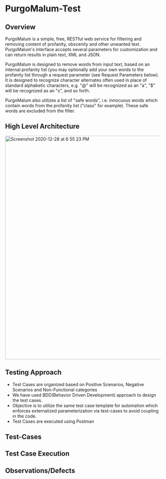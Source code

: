 # PurgoMalum-Test

## Overview
PurgoMalum is a simple, free, RESTful web service for filtering and removing content of profanity, obscenity and other unwanted text. PurgoMalum's interface accepts several parameters for customization and can return results in plain text, XML and JSON.

PurgoMalum is designed to remove words from input text, based on an internal profanity list (you may optionally add your own words to the profanity list through a request parameter (see Request Parameters below). It is designed to recognize character alternates often used in place of standard alphabetic characters, e.g. "@" will be recognized as an "a", "$" will be recognized as an "s", and so forth.

PurgoMalum also utilizes a list of "safe words", i.e. innocuous words which contain words from the profanity list ("class" for example). These safe words are excluded from the filter.

## High Level Architecture
<img width="721" alt="Screenshot 2020-12-28 at 6 55 23 PM" src="https://user-images.githubusercontent.com/58664897/103237072-7aaead00-493e-11eb-8b92-016c37b642d3.png">


## Testing Approach
- Test Cases are organized based on Positive Scenarios, Negative Scenarios and Non-Functional categories
- We have used BDD(Behavior Driven Development) approach to design the test cases.
- Objective is to utilize the same test case template for automation which enforces externalized parameterization via test-cases to avoid coupling in the code.
- Test Cases are executed using Postman

## Test-Cases

## Test Case Execution 

## Observations/Defects




